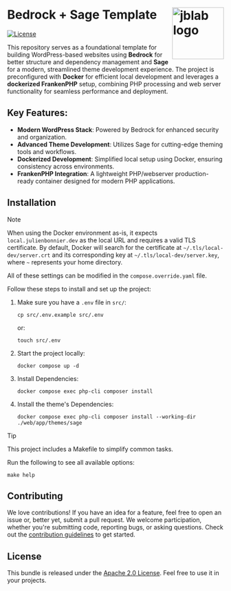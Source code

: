 # Bedrock + Sage Template <img src="https://assets.jblab.info/2024/03/17/jblab-logo-with-text.26da23672fc44c17078dc8ce2ff8495ddb190163.webp" alt="jblab logo" width="120" align="right" style="max-width: 100%">

[![License](https://img.shields.io/badge/License-Apache%202.0-blue.svg?style=flat-square)](LICENSE)

This repository serves as a foundational template for building WordPress-based websites using **Bedrock** for better
structure and dependency management and **Sage** for a modern, streamlined theme development experience. The project is
preconfigured with **Docker** for efficient local development and leverages a **dockerized FrankenPHP** setup, combining
PHP processing and web server functionality for seamless performance and deployment.

## Key Features:

- **Modern WordPress Stack**: Powered by Bedrock for enhanced security and organization.
- **Advanced Theme Development**: Utilizes Sage for cutting-edge theming tools and workflows.
- **Dockerized Development**: Simplified local setup using Docker, ensuring consistency across environments.
- **FrankenPHP Integration**: A lightweight PHP/webserver production-ready container designed for modern PHP
  applications.

## Installation

> [!NOTE]
>
> When using the Docker environment as-is, it expects `local.julienbonnier.dev` as the local URL and requires a valid
> TLS certificate. By default, Docker will search for the certificate at `~/.tls/local-dev/server.crt` and its
> corresponding key at `~/.tls/local-dev/server.key`, where `~` represents your home directory.
>
> All of these settings can be modified in the `compose.override.yaml` file.

Follow these steps to install and set up the project:

1. Make sure you have a `.env` file in `src/`:
   ```shell
   cp src/.env.example src/.env
   ```
   or:
   ```shell
   touch src/.env
   ```
2. Start the project locally:
   ```shell
   docker compose up -d 
   ```
3. Install Dependencies:
   ```shell
   docker compose exec php-cli composer install
   ```
4. Install the theme's Dependencies:
   ```shell
   docker compose exec php-cli composer install --working-dir ./web/app/themes/sage
   ```

> [!TIP]
>
> This project includes a Makefile to simplify common tasks.
>
> Run the following to see all available options:
> ```shell
> make help
> ```

## Contributing

We love contributions! If you have an idea for a feature, feel free to open an issue or, better yet, submit a pull request. We welcome participation, whether you're submitting code, reporting bugs, or asking questions.
Check out the [contribution guidelines](CONTRIBUTING.md) to get started.

## License

This bundle is released under the [Apache 2.0 License](LICENSE). Feel free to use it in your projects.
